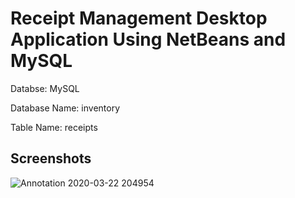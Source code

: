 # Receipt Management Desktop Application Using NetBeans and MySQL

Databse: MySQL

Database Name: inventory

Table Name: receipts


## Screenshots ##

![Annotation 2020-03-22 204954](https://user-images.githubusercontent.com/43146932/77348536-9fe30f00-6d5f-11ea-853a-0cf6e5a3ba4d.png)
